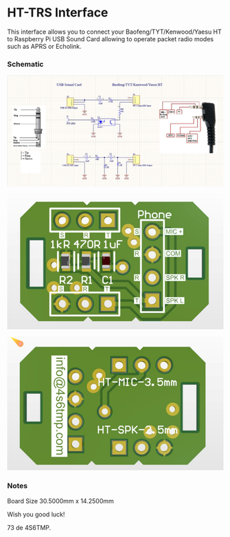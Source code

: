 # HT-TRS Interface

This interface allows you to connect your Baofeng/TYT/Kenwood/Yaesu HT to Raspberry Pi USB Sound Card allowing to operate packet radio modes such as APRS or Echolink. 


### Schematic

![](Schematic.jpg)

![](top.jpg)

![](bottom.jpg)

### Notes

Board Size	30.5000mm  x  14.2500mm

Wish you good luck!  


73 de 4S6TMP.